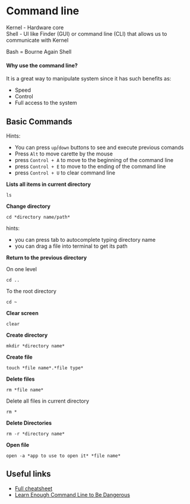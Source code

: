 # Command line

Kernel - Hardware core   
Shell - UI like Finder (GUI) or command line (CLI) that allows us to communicate with Kernel

Bash = Bourne Again Shell

#### Why use the command line?

It is a great way to manipulate system since it has such benefits as:  
- Speed  
- Control  
- Full access to the system 

## Basic Commands

Hints:  
- You can press `up`/`down` buttons to see and execute previous comands  
- Press `Alt` to move carette by the mouse  
- press `Control + A` to move to the beginning of the command line  
- press `Control + E` to move to the ending of the command line
- press `Control + U` to clear command line

**Lists all items in current directory**  

```
ls 
```

**Change directory**  

```
cd *directory name/path*
```  

hints:  
- you can press tab to autocomplete typing directory name   
- you can drag a file into terminal to get its path  

**Return to the previous directory** 

On one level  

```
cd ..
```

To the root directory 

```
cd ~
```

**Clear screen**

```
clear
```

**Create directory**

```
mkdir *directory name*
```

**Create file**

```
touch *file name*.*file type*
```

**Delete files**

```
rm *file name*
```

Delete all files in current directory

```
rm *
```
**Delete Directories**

```
rm -r *directory name*
```

**Open file**

```
open -a *app to use to open it* *file name*
```


## Useful links
- [Full cheatsheet](https://github.com/0nn0/terminal-mac-cheatsheet)
- [Learn Enough Command Line to Be Dangerous](https://www.learnenough.com/command-line-tutorial/basics)